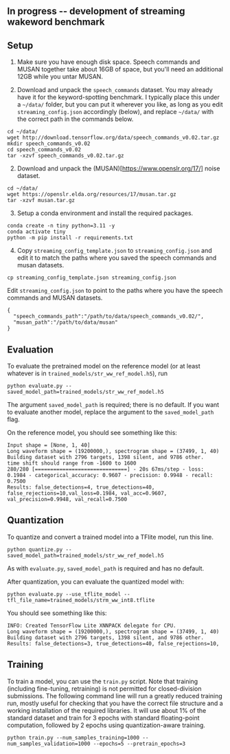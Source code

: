 ## In progress -- development of streaming wakeword benchmark

## Setup

1. Make sure you have enough disk space.  Speech commands and MUSAN together take about 16GB of space, but you'll need an additional 12GB while you untar MUSAN.

2. Download and unpack the `speech_commands` dataset.  You may already have it for the keyword-spotting benchmark. I typically place this under a `~/data/` folder, but you can put it wherever you like, as long as you edit `streaming_config.json` accordingly (below), and replace `~/data/` with the correct path in the commands below.
```
cd ~/data/
wget http://download.tensorflow.org/data/speech_commands_v0.02.tar.gz
mkdir speech_commands_v0.02
cd speech_commands_v0.02
tar -xzvf speech_commands_v0.02.tar.gz
```

2. Download and unpack the (MUSAN)[https://www.openslr.org/17/] noise dataset. 
```
cd ~/data/
wget https://openslr.elda.org/resources/17/musan.tar.gz
tar -xzvf musan.tar.gz
```

3. Setup a conda environment and install the required packages.
```
conda create -n tiny python=3.11 -y
conda activate tiny
python -m pip install -r requirements.txt
```

4. Copy `streaming_config_template.json` to `streaming_config.json` and edit it to match the paths where you saved the speech commands and musan datasets.
```
cp streaming_config_template.json streaming_config.json
```
Edit `streaming_config.json` to point to the paths where you have the speech commands and MUSAN datasets.
```
{
  "speech_commands_path":"/path/to/data/speech_commands_v0.02/",
  "musan_path":"/path/to/data/musan"
}
```

## Evaluation
To evaluate the pretrained model on the reference model (or at least whatever is in `trained_models/str_ww_ref_model.h5`), run
```
python evaluate.py --saved_model_path=trained_models/str_ww_ref_model.h5
```
The argument `saved_model_path` is required; there is no default. If you want to evaluate another model, replace the argument to the `saved_model_path` flag.

On the reference model, you should see something like this:

```
Input shape = [None, 1, 40]
Long waveform shape = (19200000,), spectrogram shape = (37499, 1, 40)
Building dataset with 2796 targets, 1398 silent, and 9786 other.
time shift should range from -1600 to 1600
280/280 [==============================] - 20s 67ms/step - loss: 0.1984 - categorical_accuracy: 0.9607 - precision: 0.9948 - recall: 0.7500    
Results: false_detections=4, true_detections=40, false_rejections=10,val_loss=0.1984, val_acc=0.9607, val_precision=0.9948, val_recall=0.7500
```

## Quantization
To quantize and convert a trained model into a TFlite model, run this line.
```
python quantize.py --saved_model_path=trained_models/str_ww_ref_model.h5
```
As with `evaluate.py`, `saved_model_path` is required and has no default.

After quantization, you can evaluate the quantized model with:
```
python evaluate.py --use_tflite_model --tfl_file_name=trained_models/strm_ww_int8.tflite
```
You should see something like this:
```
INFO: Created TensorFlow Lite XNNPACK delegate for CPU.
Long waveform shape = (19200000,), spectrogram shape = (37499, 1, 40)
Building dataset with 2796 targets, 1398 silent, and 9786 other.
Results: false_detections=3, true_detections=40, false_rejections=10,
```

## Training
To train a model, you can use the `train.py` script.  Note that training (including fine-tuning, retraining) is not permitted for closed-division submissions.  The following command line will run a greatly reduced training run, mostly useful for checking that you have the correct file structure and a working installation of the required libraries.  It will use about 1% of the standard dataset and train for 3 epochs with standard floating-point computation, followed by 2 epochs using quantization-aware training.

```
python train.py --num_samples_training=1000 --num_samples_validation=1000 --epochs=5 --pretrain_epochs=3
```